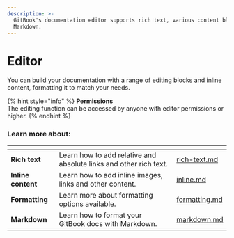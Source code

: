 ```yaml
---
description: >-
  GitBook's documentation editor supports rich text, various content blocks, and
  Markdown.
---
```


# Editor

You can build your documentation with a range of editing blocks and inline content, formatting it to match your needs.

{% hint style="info" %}
**Permissions**\
The editing function can be accessed by anyone with editor permissions or higher.
{% endhint %}

### Learn more about:

<table data-view="cards"><thead><tr><th></th><th></th><th data-hidden data-card-target data-type="content-ref"></th></tr></thead><tbody><tr><td><strong>Rich text</strong></td><td>Learn how to add relative and absolute links and other rich text.</td><td><a href="rich-text.md">rich-text.md</a></td></tr><tr><td><strong>Inline content</strong></td><td>Learn how to add inline images, links and other content.</td><td><a href="inline.md">inline.md</a></td></tr><tr><td><strong>Formatting</strong></td><td>Learn more about formatting options available.</td><td><a href="formatting.md">formatting.md</a></td></tr><tr><td><strong>Markdown</strong></td><td>Learn how to format your GitBook docs with Markdown.</td><td><a href="markdown.md">markdown.md</a></td></tr></tbody></table>
